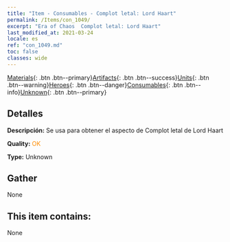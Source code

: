 ```yaml
---
title: "Item - Consumables - Complot letal: Lord Haart"
permalink: /Items/con_1049/
excerpt: "Era of Chaos  Complot letal: Lord Haart"
last_modified_at: 2021-03-24
locale: es
ref: "con_1049.md"
toc: false
classes: wide
---
```

 [Materials](/es/Items/){: .btn .btn--primary}[Artifacts](/es/Items/Artifacts/){: .btn .btn--success}[Units](/es/Items/Units/){: .btn .btn--warning}[Heroes](/es/Items/Heroes/){: .btn .btn--danger}[Consumables](/es/Items/Consumables/){: .btn .btn--info}[Unknown](/es/Items/Unknown/){: .btn .btn--primary}

## Detalles
 **Descripción:** Se usa para obtener el aspecto de Complot letal de Lord Haart

 **Quality:** <span style="color: #FF8C00">OK</span>

 **Type:** Unknown

## Gather

  None

## This item contains:

  None

